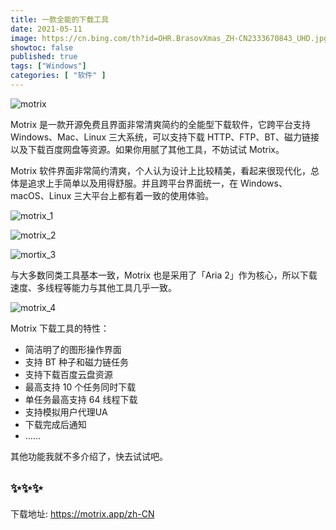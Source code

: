 ```yaml
---
title: 一款全能的下载工具
date: 2021-05-11
image: https://cn.bing.com/th?id=OHR.BrasovXmas_ZH-CN2333670843_UHD.jpg
showtoc: false 
published: true
tags: ["Windows"]
categories: [ "软件" ]
---
```


<!--more-->

![motrix](https://miiluu.oss-cn-shanghai.aliyuncs.com/blog/littleplan/motrix.jpg)

Motrix 是一款开源免费且界面非常清爽简约的全能型下载软件，它跨平台支持 Windows、Mac、Linux 三大系统，可以支持下载 HTTP、FTP、BT、磁力链接以及下载百度网盘等资源。如果你用腻了其他工具，不妨试试 Motrix。

Motrix 软件界面非常简约清爽，个人认为设计上比较精美，看起来很现代化，总体是追求上手简单以及用得舒服。并且跨平台界面统一，在 Windows、macOS、Linux 三大平台上都有着一致的使用体验。

![motrix_1](https://miiluu.oss-cn-shanghai.aliyuncs.com/blog/littleplan/motrix_1.png)

![motrix_2](https://miiluu.oss-cn-shanghai.aliyuncs.com/blog/littleplan/motrix_2.png)

![mortix_3](https://miiluu.oss-cn-shanghai.aliyuncs.com/blog/littleplan/mortix_3.png)

与大多数同类工具基本一致，Motrix 也是采用了「Aria 2」作为核心，所以下载速度、多线程等能力与其他工具几乎一致。

![motrix_4](https://miiluu.oss-cn-shanghai.aliyuncs.com/blog/littleplan/motrix_4.png)

Motrix 下载工具的特性：

- 简洁明了的图形操作界面
- 支持 BT 种子和磁力链任务
- 支持下载百度云盘资源
- 最高支持 10 个任务同时下载
- 单任务最高支持 64 线程下载
- 支持模拟用户代理UA
- 下载完成后通知
- ……

其他功能我就不多介绍了，快去试试吧。

## ✨✨✨

下载地址: <https://motrix.app/zh-CN>